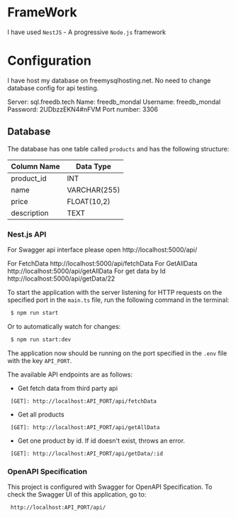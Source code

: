 # FrameWork
I have used `NestJS` - A progressive `Node.js` framework

# Configuration
I have host my database on freemysqlhosting.net.
No need to change database config for api testing.

Server: sql.freedb.tech
Name: freedb_mondal
Username: freedb_mondal
Password: 2UDbzzEKN4#nFVM
Port number: 3306


## Database
The database has one table called `products` and has the following structure:

| Column Name | Data Type    |
| ----------- | ------------ |
| product_id  | INT          |
| name        | VARCHAR(255) |
| price       | FLOAT(10,2)  |
| description | TEXT         |


### Nest.js API

For Swagger api interface please open http://localhost:5000/api/

For FetchData        http://localhost:5000/api/fetchData
For GetAllData       http://localhost:5000/api/getAllData
For get data by Id   http://localhost:5000/api/getData/22

To start the application with the server listening for HTTP requests on the specified port in the `main.ts` file, run the following command in the terminal:

```bash
 $ npm run start
```

Or to automatically watch for changes:

```bash
 $ npm run start:dev
```

The application now should be running on the port specified in the `.env` file with the key `API_PORT`.

The available API endpoints are as follows:

- Get fetch data from third party api

```
 [GET]: http://localhost:API_PORT/api/fetchData
```

- Get all products

```
 [GET]: http://localhost:API_PORT/api/getAllData
```

- Get one product by id. If id doesn't exist, throws an error.

```
 [GET]: http://localhost:API_PORT/api/getData/:id
```

###  OpenAPI Specification

This project is configured with Swagger for OpenAPI Specification. To check the Swagger UI of this application, go to:

```
 http://localhost:API_PORT/api/
```
